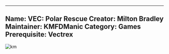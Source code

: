 -----------------------
Name: VEC: Polar Rescue
Creator: Milton Bradley
Maintainer: KMFDManic
Category: Games
Prerequisite: Vectrex
-----------------------
![km](https://i.imgur.com/Me9bd3a.png)
